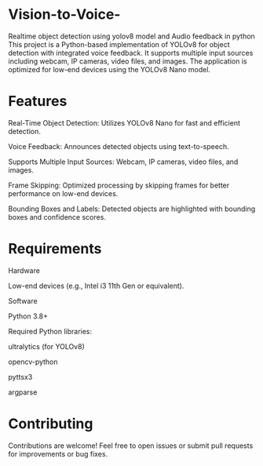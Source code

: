 # Vision-to-Voice-
Realtime object detection using yolov8 model and Audio feedback in python
This project is a Python-based implementation of YOLOv8 for object detection with integrated voice feedback. It supports multiple input sources including webcam, IP cameras, video files, and images. The application is optimized for low-end devices using the YOLOv8 Nano model.

# Features

Real-Time Object Detection: Utilizes YOLOv8 Nano for fast and efficient detection.

Voice Feedback: Announces detected objects using text-to-speech.

Supports Multiple Input Sources: Webcam, IP cameras, video files, and images.

Frame Skipping: Optimized processing by skipping frames for better performance on low-end devices.

Bounding Boxes and Labels: Detected objects are highlighted with bounding boxes and confidence scores.

# Requirements

Hardware

Low-end devices (e.g., Intel i3 11th Gen or equivalent).

Software

Python 3.8+

Required Python libraries:

ultralytics (for YOLOv8)

opencv-python

pyttsx3

argparse

# Contributing

Contributions are welcome! Feel free to open issues or submit pull requests for improvements or bug fixes.
